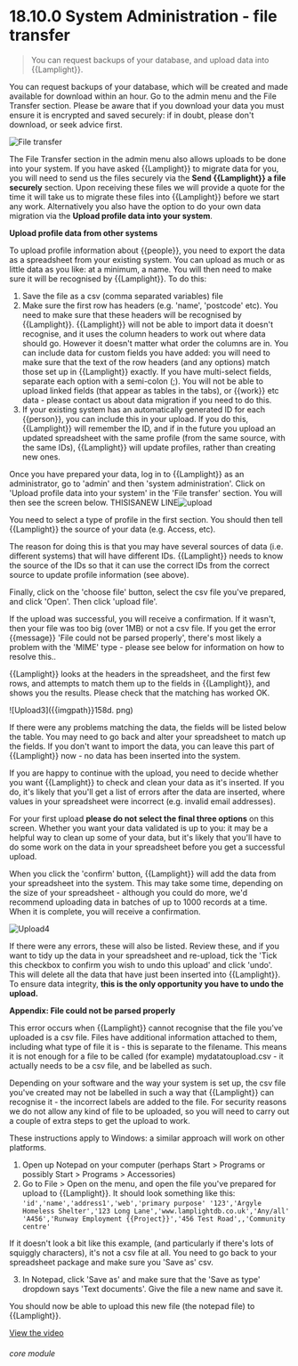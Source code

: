 # 18.10.0    System Administration - file transfer

> You can request backups of your database, and upload data into {{Lamplight}}. 

You can request backups of your database, which will be created and made available for download within an hour. Go to the admin menu and the File Transfer section. Please be aware that if you download your data you must ensure it is encrypted and saved securely: if in doubt, please don't download, or seek advice first.

![File transfer]({{imgpath}}158a.png)

The File Transfer section in the admin menu also allows uploads to be done into your system. If you have asked {{Lamplight}} to migrate data for you, you will need to send us the files securely via the **Send {{Lamplight}} a file securely** section. Upon receiving these files we will provide a quote for the time it will take us to migrate these files into {{Lamplight}} before we start any work. Alternatively you also have the option to do your own data migration via the **Upload profile data into your system**.

**Upload profile data from other systems**

To upload profile information about {{people}}, you need to export the data as a spreadsheet from your existing system. You can upload as much or as little data as you like: at a minimum, a name. You will then need to make sure it will be recognised by {{Lamplight}}. To do this:

  1. Save the file as a csv (comma separated variables) file
  2. Make sure the first row has headers (e.g. 'name', 'postcode' etc). You need to make sure that these headers will be recognised by {{Lamplight}}. {{Lamplight}} will not be able to import data it doesn't recognise, and it uses the column headers to work out where data should go. However it doesn't matter what order the columns are in. You can include data for custom fields you have added: you will need to make sure that the text of the row headers (and any options) match those set up in {{Lamplight}} exactly. If you have multi-select fields, separate each option with a semi-colon (;). You will not be able to upload linked fields (that appear as tables in the tabs), or {{work}} etc data - please contact us about data migration if you need to do this. 
 3. If your existing system has an automatically generated ID for each {{person}}, you can include this in your upload. If you do this, {{Lamplight}} will remember the ID, and if in the future you upload an updated spreadsheet with the same profile (from the same source, with the same IDs), {{Lamplight}} will update profiles, rather than creating new ones.

Once you have prepared your data, log in to {{Lamplight}} as an administrator, go to 'admin' and then 'system administration'. Click on 'Upload profile data into your system' in the 'File transfer' section. You will then see the screen below.
THISISANEW LINE![upload]({{imgpath}}158b.png)

You need to select a type of profile in the first section. You should then tell {{Lamplight}} the source of your data (e.g. Access, etc). 

The reason for doing this is that you may have several sources of data (i.e. different systems) that will have different IDs. {{Lamplight}} needs to know the source of the IDs so that it can use the correct IDs from the correct source to update profile information (see above). 

Finally, click on the 'choose file' button, select the csv file you've prepared, and click 'Open'. Then click 'upload file'.

If the upload was successful, you will receive a confirmation. If it wasn't, then your file was too big (over 1MB) or not a csv file. If you get the error {{message}} 'File could not be parsed properly', there's most likely a problem with the 'MIME' type - please see below for information on how to resolve this..

{{Lamplight}} looks at the headers in the spreadsheet, and the first few rows, and attempts to match them up to the fields in {{Lamplight}}, and shows you the results. Please check that the matching has worked OK.

![Upload3]({{imgpath}}158d. png)

If there were any problems matching the data, the fields will be listed below the table. You may need to go back and alter your spreadsheet to match up the fields. If you don't want to import the data, you can leave this part of {{Lamplight}} now - no data has been inserted into the system.

If you are happy to continue with the upload, you need to decide whether you want {{Lamplight}} to check and clean your data as it's inserted. If you do, it's likely that you'll get a list of errors after the data are inserted, where values in your spreadsheet were incorrect (e.g. invalid email addresses).

For your first upload **please do not select the final three options** on this screen. Whether you want your data validated is up to you: it may be a helpful way to clean up some of your data, but it's likely that you'll have to do some work on the data in your spreadsheet before you get a successful upload.

When you click the 'confirm' button, {{Lamplight}} will add the data from your spreadsheet into the system. This may take some time, depending on the size of your spreadsheet - although you could do more, we'd recommend uploading data in batches of up to 1000 records at a time. When it is complete, you will receive a confirmation.
 
![Upload4]({{imgpath}}158e.png)

If there were any errors, these will also be listed. Review these, and if you want to tidy up the data in your spreadsheet and re-upload, tick the 'Tick this checkbox to confirm you wish to undo this upload' and click 'undo'. This will delete all the data that have just been inserted into {{Lamplight}}. To ensure data integrity, **this is the only opportunity you have to undo the upload.**

**Appendix: File could not be parsed properly**

This error occurs when {{Lamplight}} cannot recognise that the file you've uploaded is a csv file. Files have additional information attached to them, including what type of file it is - this is separate to the filename. This means it is not enough for a file to be called (for example) mydatatoupload.csv - it actually needs to be a csv file, and be labelled as such.

Depending on your software and the way your system is set up, the csv file you've created may not be labelled in such a way that {{Lamplight}} can recognise it - the incorrect labels are added to the file. For security reasons we do not allow any kind of file to be uploaded, so you will need to carry out a couple of extra steps to get the upload to work.

These instructions apply to Windows: a similar approach will work on other platforms.

  1. Open up Notepad on your computer (perhaps Start > Programs or possibly Start > Programs > Accessories)
  2. Go to File > Open on the menu, and open the file you've prepared for upload to {{Lamplight}}. It should look something like this:
`'id','name','address1','web','primary purpose' '123','Argyle Homeless Shelter','123 Long Lane','www.lamplightdb.co.uk','Any/all' 'A456','Runway Employment {{Project}}','456 Test Road',,'Community centre'`

If it doesn't look a bit like this example, (and particularly if there's lots of squiggly characters), it's not a csv file at all. You need to go back to your spreadsheet package and make sure you 'Save as' csv. 

  3. In Notepad, click 'Save as' and make sure that the 'Save as type' dropdown says 'Text documents'. Give the file a new name and save it.

You should now be able to upload this new file (the notepad file) to {{Lamplight}}. 

[View the video](/help/video/id/43)
###### core module

